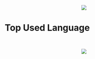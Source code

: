 <p align="center">
  <a href="https://github.com/Artexus"><img src="https://github-readme-stats.vercel.app/api?username=Artexus&show_icons=true&count_private=true&theme=synthwave&border_radius=20&custom_title=Artexus's%20GitHub%20Stats&line_height=32"></a>
</p>

# Top Used Language # 
<br/> 

<p align="center">
  <a href="https://github.com/Artexus"><img src="https://github-readme-stats.vercel.app/api/top-langs/?username=Artexus&layout=pie&langs_count=4&theme=synthwave"></a>
</p>
